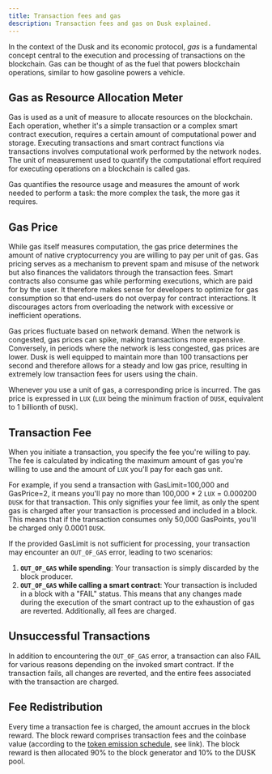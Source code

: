 ```yaml
---
title: Transaction fees and gas
description: Transaction fees and gas on Dusk explained.
---
```


In the context of the Dusk and its economic protocol, _gas_ is a fundamental concept central to the execution and processing of transactions on the blockchain. Gas can be thought of as the fuel that powers blockchain operations, similar to how gasoline powers a vehicle.

## Gas as Resource Allocation Meter

Gas is used as a unit of measure to allocate resources on the blockchain. Each operation, whether it's a simple transaction or a complex smart contract execution, requires a certain amount of computational power and storage. Executing transactions and smart contract functions via transactions involves computational work performed by the network nodes. The unit of measurement used to quantify the computational effort required for executing operations on a blockchain is called gas. 

Gas quantifies the resource usage and measures the amount of work needed to perform a task: the more complex the task, the more gas it requires. 

## Gas Price

While gas itself measures computation, the gas price determines the amount of native cryptocurrency you are willing to pay per unit of gas. Gas pricing serves as a mechanism to prevent spam and misuse of the network but also finances the validators through the transaction fees. Smart contracts also consume gas while performing executions, which are paid for by the user. It therefore makes sense for developers to optimize for gas consumption so that end-users do not overpay for contract interactions. It discourages actors from overloading the network with excessive or inefficient operations.

Gas prices fluctuate based on network demand. When the network is congested, gas prices can spike, making transactions more expensive. Conversely, in periods where the network is less congested, gas prices are lower. Dusk is well equipped to maintain more than 100 transactions per second and therefore allows for a steady and low gas price, resulting in extremely low transaction fees for users using the chain.

Whenever you use a unit of gas, a corresponding price is incurred. The gas price is expressed in `LUX` (`LUX` being the minimum fraction of `DUSK`, equivalent to 1 billionth of `DUSK`).

## Transaction Fee

When you initiate a transaction, you specify the fee you're willing to pay. The fee is calculated by indicating the maximum amount of gas you're willing to use and the amount of `LUX` you'll pay for each gas unit.

For example, if you send a transaction with GasLimit=100,000 and GasPrice=2, it means you'll pay no more than 100,000 * 2 `LUX` = 0.000200 `DUSK` for that transaction. This only signifies your fee limit, as only the spent gas is charged after your transaction is processed and included in a block. This means that if the transaction consumes only 50,000 GasPoints, you'll be charged only 0.0001 `DUSK`.

If the provided GasLimit is not sufficient for processing, your transaction may encounter an `OUT_OF_GAS` error, leading to two scenarios:
1. **`OUT_OF_GAS` while spending**: Your transaction is simply discarded by the block producer.
2. **`OUT_OF_GAS` while calling a smart contract**: Your transaction is included in a block with a "FAIL" status. This means that any changes made during the execution of the smart contract up to the exhaustion of gas are reverted. Additionally, all fees are charged.

## Unsuccessful Transactions
In addition to encountering the `OUT_OF_GAS` error, a transaction can also FAIL for various reasons depending on the invoked smart contract. If the transaction fails, all changes are reverted, and the entire fees associated with the transaction are charged.

## Fee Redistribution
Every time a transaction fee is charged, the amount accrues in the block reward. The block reward comprises transaction fees and the coinbase value (according to the [token emission schedule](./tokenomics#token-emission-schedule), see link). The block reward is then allocated 90% to the block generator and 10% to the DUSK pool.
